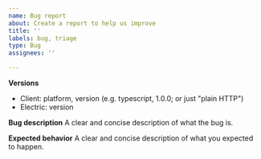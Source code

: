 ```yaml
---
name: Bug report
about: Create a report to help us improve
title: ''
labels: bug, triage
type: Bug
assignees: ''

---
```


**Versions**
- Client: platform, version (e.g. typescript, 1.0.0; or just "plain HTTP")
- Electric: version 

**Bug description**
A clear and concise description of what the bug is.

**Expected behavior**
A clear and concise description of what you expected to happen.
